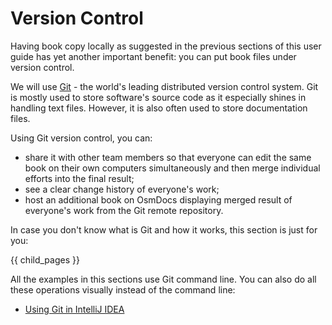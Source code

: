 # Version Control

Having book copy locally as suggested in the previous sections of this user guide has yet another important benefit: you can put book files under version control. 

We will use [Git](https://git-scm.com/) - the world's leading distributed version control system. Git is mostly used to store software's source code as it especially shines in handling text files. However, it is also often used to store documentation files. 
 
Using Git version control, you can:

* share it with other team members so that everyone can edit the same book on their own computers simultaneously and then merge individual efforts into the final result;
* see a clear change history of everyone's work; 
* host an additional book on OsmDocs displaying merged result of everyone's work from the Git remote repository.

In case you don't know what is Git and how it works, this section is just for you:

{{ child_pages }}

All the examples in this sections use Git command line. You can also do all these operations visually instead of the command line:

* [Using Git in IntelliJ IDEA](../preparing-your-computer/intellij-idea.html)
  